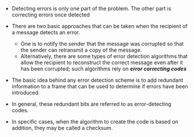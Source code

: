 - Detecting errors is only one part of the problem. The other part is correcting errors once detected
- There are two basic approaches that can be taken when the recipient of a message detects an error.
	- One is to notify the sender that the message was corrupted so that the sender can retransmit a copy of the message.
	- Alternatively, there are some types of error detection algorithms that allow the recipient to reconstruct the correct message even after it has been corrupted; such algorithms rely on ***error correcting codes***

- The basic idea behind any error detection scheme is to add redundant information to a frame that can be used to determine if errors have been introduced.
- In general, these redundant bits are referred to as error-detecting codes.
- In specific cases, when the algorithm to create the code is based on addition, they may be called a checksum.